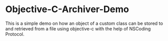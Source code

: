 # Objective-C-Archiver-Demo

This is a simple demo on how an object of a custom class can be stored to and retrieved from a file using objective-c with the help of NSCoding Protocol.  
